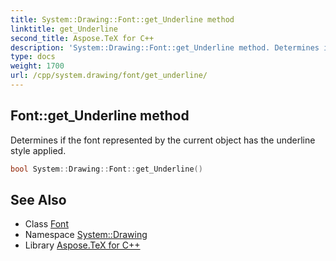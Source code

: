 ```yaml
---
title: System::Drawing::Font::get_Underline method
linktitle: get_Underline
second_title: Aspose.TeX for C++
description: 'System::Drawing::Font::get_Underline method. Determines if the font represented by the current object has the underline style applied in C++.'
type: docs
weight: 1700
url: /cpp/system.drawing/font/get_underline/
---
```

## Font::get_Underline method


Determines if the font represented by the current object has the underline style applied.

```cpp
bool System::Drawing::Font::get_Underline()
```

## See Also

* Class [Font](../)
* Namespace [System::Drawing](../../)
* Library [Aspose.TeX for C++](../../../)
